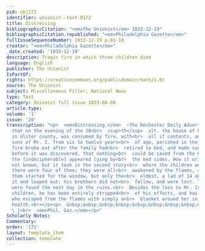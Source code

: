 ```yaml
---
pid: obj172
identifier: unionist--text-0172
title: Distressing
bibliographicCitation: "<em>The Unionist</em> 1833-12-19"
bibliographicCitation.republished: "<em>Philadelphia Gazette</em>"
fullIssueSequenceNumber: 1833-12-19 p.03.18
creator: "<em>Philadelphia Gazette</em>"
_date.created: '1833-12-19'
description: Tragic fire in which three children died
language: English
publisher: The Unionist
IsPartOf: 
rights: https://creativecommons.org/publicdomain/mark/1.0/
source: The Unionist
subject: Miscellaneous Filler; National News
type: Text
category: Unionist full issue 1833-08-08
article.type: 
volume: '1'
issue: '20'
transcription: "<p>  <em>Distressing.</em>  —The Rochester Daily Advertiser, relates
  that on the evening of the 28<br>  <sup>th</sup>  ult. the house of Mr. Wm. Irvine,
  in Ulster county, was consumed by fire, with<br>  all if contents, and three children,
  sons of Mr. I. from six to twelve years<br>  of age, perished in the flames. The
  fire broke out after the family had<br>  retired to bed, and made such progress
  before it was discovered, that nothing<br>  could be saved from the house, and even
  the [indecipherable] appeared lying by<br>  the bed sides. How it originated is
  not known, but it took in the second story<br>  where the children were sleeping;
  there were four of them; they were all<br>  awakened by the flames, and some of
  them started for the window, but only the<br>  eldest, a lad of 14 about reached
  it and leaped out; his brothers did not<br>  follow, and were lost. Their remains
  were found the next day in the ruins.<br>  Besides the loss to Mr. Irvine of his
  children, he has been entirely stripped<br>  of his effects, and has a daughter
  who escaped from the flames with simply a<br>  blanket around her in very feeble
  health.<br></p><p>  &nbsp;&nbsp;&nbsp;&nbsp;&nbsp;&nbsp;&nbsp;&nbsp;&nbsp;&nbsp;&nbsp;&nbsp;&nbsp;&nbsp;&nbsp;&nbsp;&nbsp;&nbsp;&nbsp;&nbsp;&nbsp;&nbsp;&nbsp;&nbsp;&nbsp;&nbsp;&nbsp;&nbsp;&nbsp;&nbsp;&nbsp;&nbsp;&nbsp;&nbsp;&nbsp;&nbsp;&nbsp;&nbsp;&nbsp;&nbsp;&nbsp;&nbsp;&nbsp;&nbsp;&nbsp;&nbsp;&nbsp;&nbsp;&nbsp;&nbsp;&nbsp;&nbsp;&nbsp;&nbsp;&nbsp;&nbsp;&nbsp;&nbsp;&nbsp;&nbsp;&nbsp;&nbsp;&nbsp;&nbsp;&nbsp;&nbsp;&nbsp;&nbsp;&nbsp;&nbsp;&nbsp;&nbsp;&nbsp;&nbsp;&nbsp;&nbsp;&nbsp;&nbsp;&nbsp;&nbsp;&nbsp;&nbsp;&nbsp;<br>
  \ [<br>  <em>Phil. Gaz.</em></p>"
Scholarly Notes: 
Commentary: 
order: '171'
layout: template_item
collection: template
---
```


